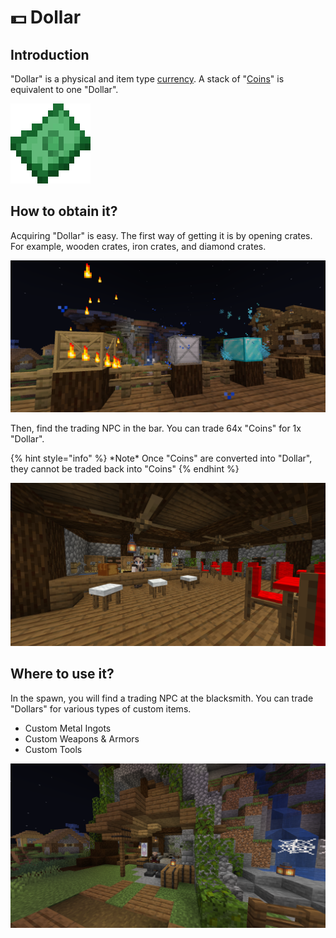 # 💵 Dollar

## Introduction

"Dollar" is a physical and item type [currency](./). A stack of "[Coins](coin.md)" is equivalent to one "Dollar".

![Dollar](<../../.gitbook/assets/pixil-frame-0 (5).png>)

## How to obtain it?

Acquiring "Dollar" is easy. The first way of getting it is by opening crates. For example, wooden crates, iron crates, and diamond crates.

![Mystery Crates (/warp crates)](<../../.gitbook/assets/image (14).png>)

Then, find the trading NPC in the bar. You can trade 64x "Coins" for 1x "Dollar".

{% hint style="info" %}
\*Note\* Once "Coins" are converted into "Dollar", they cannot be traded back into "Coins"
{% endhint %}

![Trading NPC in the bar](<../../.gitbook/assets/image (58).png>)

## Where to use it?

In the spawn, you will find a trading NPC at the blacksmith. You can trade "Dollars" for various types of custom items.

* Custom Metal Ingots
* Custom Weapons & Armors
* Custom Tools

![Blacksmith](<../../.gitbook/assets/image (65).png>)
